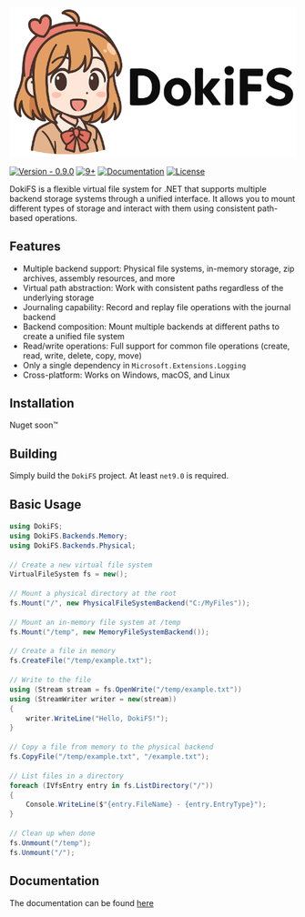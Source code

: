 ![plot](./docs/images/dokifs.png)

[![Version - 0.9.0](https://img.shields.io/badge/Version-0.9.0-informational)](https://github.com/arxae/DokiFS)
[![9+](https://img.shields.io/badge/9%2B-informational?logo=.net)](https://dotnet.microsoft.com/en-us/)
[![Documentation](https://img.shields.io/badge/Documentation-informational)](https://arxae.github.io/DokiFS/)
[![License](https://img.shields.io/badge/License-MIT-blue)](https://opensource.org/license/mit)

DokiFS is a flexible virtual file system for .NET that supports multiple backend storage systems through a
unified interface. It allows you to mount different types of storage and interact with them using consistent
path-based operations.

## Features
* Multiple backend support: Physical file systems, in-memory storage, zip archives, assembly resources, and more
* Virtual path abstraction: Work with consistent paths regardless of the underlying storage
* Journaling capability: Record and replay file operations with the journal backend
* Backend composition: Mount multiple backends at different paths to create a unified file system
* Read/write operations: Full support for common file operations (create, read, write, delete, copy, move)
* Only a single dependency in `Microsoft.Extensions.Logging`
* Cross-platform: Works on Windows, macOS, and Linux

## Installation
Nuget soon™

## Building
Simply build the `DokiFS` project. At least `net9.0` is required.

## Basic Usage

```csharp
using DokiFS;
using DokiFS.Backends.Memory;
using DokiFS.Backends.Physical;

// Create a new virtual file system
VirtualFileSystem fs = new();

// Mount a physical directory at the root
fs.Mount("/", new PhysicalFileSystemBackend("C:/MyFiles"));

// Mount an in-memory file system at /temp
fs.Mount("/temp", new MemoryFileSystemBackend());

// Create a file in memory
fs.CreateFile("/temp/example.txt");

// Write to the file
using (Stream stream = fs.OpenWrite("/temp/example.txt"))
using (StreamWriter writer = new(stream))
{
    writer.WriteLine("Hello, DokiFS!");
}

// Copy a file from memory to the physical backend
fs.CopyFile("/temp/example.txt", "/example.txt");

// List files in a directory
foreach (IVfsEntry entry in fs.ListDirectory("/"))
{
    Console.WriteLine($"{entry.FileName} - {entry.EntryType}");
}

// Clean up when done
fs.Unmount("/temp");
fs.Unmount("/");
```

## Documentation
The documentation can be found [here](https://arxae.github.io/DokiFS/)
